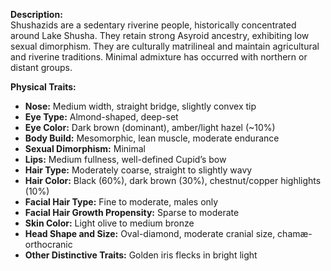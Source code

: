 **Description:**  
Shushazids are a sedentary riverine people, historically concentrated around Lake Shusha. They retain strong Asyroid ancestry, exhibiting low sexual dimorphism. They are culturally matrilineal and maintain agricultural and riverine traditions. Minimal admixture has occurred with northern or distant groups.

**Physical Traits:**
- **Nose:** Medium width, straight bridge, slightly convex tip
- **Eye Type:** Almond-shaped, deep-set
- **Eye Color:** Dark brown (dominant), amber/light hazel (~10%)
- **Body Build:** Mesomorphic, lean muscle, moderate endurance
- **Sexual Dimorphism:** Minimal
- **Lips:** Medium fullness, well-defined Cupid’s bow
- **Hair Type:** Moderately coarse, straight to slightly wavy
- **Hair Color:** Black (60%), dark brown (30%), chestnut/copper highlights (10%)
- **Facial Hair Type:** Fine to moderate, males only
- **Facial Hair Growth Propensity:** Sparse to moderate
- **Skin Color:** Light olive to medium bronze
- **Head Shape and Size:** Oval-diamond, moderate cranial size, chamæ-orthocranic
- **Other Distinctive Traits:** Golden iris flecks in bright light